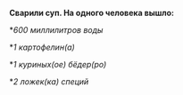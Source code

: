 **Сварили суп. На одного человека вышло:**

**600 миллилитров воды*

**1 картофелин(а)*

**1 куриных(ое) бёдер(ро)*

**2 ложек(ка) специй*
